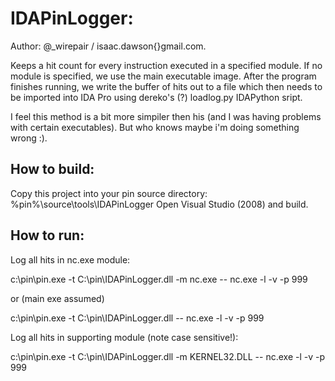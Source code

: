 IDAPinLogger:
================================

Author: @_wirepair / isaac.dawson{}gmail.com.

Keeps a hit count for every instruction executed in a specified module.
If no module is specified, we use the main executable image.
After the program finishes running, we write the buffer of hits out to a file which
then needs to be imported into IDA Pro using dereko's (?) loadlog.py IDAPython sript.


I feel this method is a bit more simpiler then his (and I was having problems with
certain executables). But who knows maybe i'm doing something wrong :).


How to build:
-------------------------

Copy this project into your pin source directory:
%pin%\source\tools\IDAPinLogger
Open Visual Studio (2008) and build.

How to run:
-------------------------

Log all hits in nc.exe module:

c:\pin\pin.exe -t C:\pin\IDAPinLogger.dll -m nc.exe -- nc.exe -l -v -p 999

or (main exe assumed)

c:\pin\pin.exe -t C:\pin\IDAPinLogger.dll -- nc.exe -l -v -p 999

Log all hits in supporting module (note case sensitive!):

c:\pin\pin.exe -t C:\pin\IDAPinLogger.dll -m KERNEL32.DLL -- nc.exe -l -v -p 999
